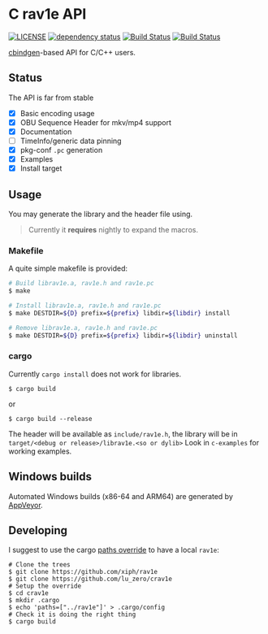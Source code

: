 # C rav1e API

[![LICENSE](https://img.shields.io/badge/license-BSD2-blue.svg)](LICENSE)
[![dependency status](https://deps.rs/repo/github/lu-zero/crav1e/status.svg)](https://deps.rs/repo/github/lu-zero/crav1e)
[![Build Status](https://travis-ci.org/lu-zero/crav1e.svg?branch=master)](https://travis-ci.org/lu-zero/crav1e)
[![Build Status](https://ci.appveyor.com/api/projects/status/github/EwoutH/crav1e?branch=master&svg=true)](https://ci.appveyor.com/project/EwoutH/crav1e)

[cbindgen](https://github.com/eqrion/cbindgen)-based API for C/C++ users.

## Status

The API is far from stable

- [x] Basic encoding usage
- [x] OBU Sequence Header for mkv/mp4 support
- [x] Documentation
- [ ] TimeInfo/generic data pinning
- [x] pkg-conf `.pc` generation
- [x] Examples
- [x] Install target

## Usage
You may generate the library and the header file using.

> Currently it **requires** nightly to expand the macros.

### Makefile
A quite simple makefile is provided:

``` sh
# Build librav1e.a, rav1e.h and rav1e.pc
$ make
```

``` sh
# Install librav1e.a, rav1e.h and rav1e.pc
$ make DESTDIR=${D} prefix=${prefix} libdir=${libdir} install
```

``` sh
# Remove librav1e.a, rav1e.h and rav1e.pc
$ make DESTDIR=${D} prefix=${prefix} libdir=${libdir} uninstall
```

### cargo
Currently `cargo install` does not work for libraries.

```
$ cargo build
```
or
```
$ cargo build --release
```

The header will be available as `include/rav1e.h`, the library will be in `target/<debug or release>/librav1e.<so or dylib>`
Look in `c-examples` for working examples.

## Windows builds
Automated Windows builds (x86-64 and ARM64) are generated by [AppVeyor](https://ci.appveyor.com/project/EwoutH/crav1e).

## Developing
I suggest to use the cargo [paths override](https://doc.rust-lang.org/cargo/reference/config.html) to have a local `rav1e`:

```
# Clone the trees
$ git clone https://github.com/xiph/rav1e
$ git clone https://github.com/lu_zero/crav1e
# Setup the override
$ cd crav1e
$ mkdir .cargo
$ echo 'paths=["../rav1e"]' > .cargo/config
# Check it is doing the right thing
$ cargo build
```

